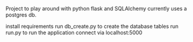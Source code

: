 Project to play around with python flask and SQLAlchemy
currently uses a postgres db.

install requirements
run db_create.py to create the database tables
run run.py to run the application
connect via localhost:5000